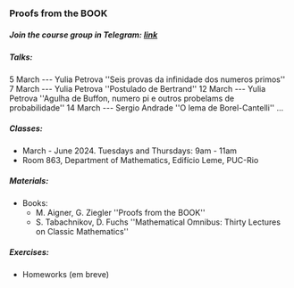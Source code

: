 ### Proofs from the BOOK

##### Join the course group in Telegram: [link](https://t.me/+IMAGbpjBPU03NTEy)

##### Talks:
5 March --- Yulia Petrova ''Seis provas da infinidade dos numeros primos''
7 March --- Yulia Petrova ''Postulado de Bertrand''
12 March --- Yulia Petrova ''Agulha de Buffon, numero pi e outros probelams de probabilidade''
14 March --- Sergio Andrade ''O lema de Borel-Cantelli''
...

##### Classes: 
- March - June 2024. Tuesdays and Thursdays: 9am - 11am
- Room 863, Department of Mathematics, Edifício Leme, PUC-Rio

##### Materials: 
+ Books: 
    + M. Aigner, G. Ziegler ''Proofs from the BOOK''
    + S. Tabachnikov, D. Fuchs ''Mathematical Omnibus: Thirty Lectures on Classic Mathematics''
    
##### Exercises:
+ Homeworks (em breve)
    
